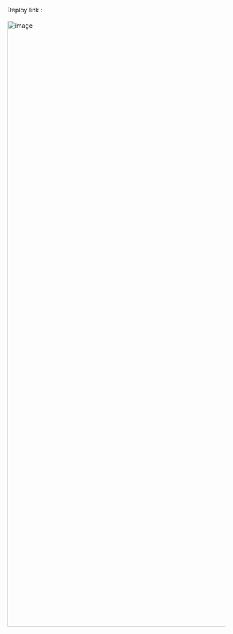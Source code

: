 Deploy link : 
<br/>
<br/>
<img width="1399" alt="image" src="https://github.com/Sandunjayasekar/Text-to-voice-converter/assets/73893725/d24c5002-3228-4bca-bb90-ce09e1292179">

